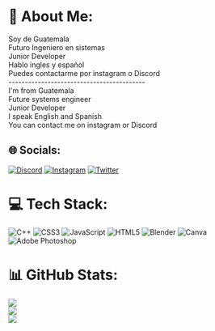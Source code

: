 # 💫 About Me:
Soy de Guatemala<br>Futuro Ingeniero en sistemas<br>Junior Developer<br>Hablo ingles y español<br>Puedes contactarme por instagram o Discord<br>------------------------------------------<br>I'm from Guatemala<br>Future systems engineer<br>Junior Developer<br>I speak English and Spanish<br>You can contact me on instagram or Discord


## 🌐 Socials:
[![Discord](https://img.shields.io/badge/Discord-%237289DA.svg?logo=discord&logoColor=white)](https://discord.gg/ESCM👑#1112) [![Instagram](https://img.shields.io/badge/Instagram-%23E4405F.svg?logo=Instagram&logoColor=white)](https://instagram.com/escm1823) [![Twitter](https://img.shields.io/badge/Twitter-%231DA1F2.svg?logo=Twitter&logoColor=white)](https://twitter.com/@ESKM1823) 

# 💻 Tech Stack:
![C++](https://img.shields.io/badge/c++-%2300599C.svg?style=plastic&logo=c%2B%2B&logoColor=white) ![CSS3](https://img.shields.io/badge/css3-%231572B6.svg?style=plastic&logo=css3&logoColor=white) ![JavaScript](https://img.shields.io/badge/javascript-%23323330.svg?style=plastic&logo=javascript&logoColor=%23F7DF1E) ![HTML5](https://img.shields.io/badge/html5-%23E34F26.svg?style=plastic&logo=html5&logoColor=white) ![Blender](https://img.shields.io/badge/blender-%23F5792A.svg?style=plastic&logo=blender&logoColor=white) ![Canva](https://img.shields.io/badge/Canva-%2300C4CC.svg?style=plastic&logo=Canva&logoColor=white) ![Adobe Photoshop](https://img.shields.io/badge/adobephotoshop-%2331A8FF.svg?style=plastic&logo=adobephotoshop&logoColor=white)
# 📊 GitHub Stats:
![](https://github-readme-stats.vercel.app/api?username=ESCM1823&theme=blue-green&hide_border=false&include_all_commits=true&count_private=true)<br/>
![](https://github-readme-streak-stats.herokuapp.com/?user=ESCM1823&theme=blue-green&hide_border=false)<br/>
![](https://github-readme-stats.vercel.app/api/top-langs/?username=ESCM1823&theme=blue-green&hide_border=false&include_all_commits=true&count_private=true&layout=compact)

<!-- Proudly created with GPRM ( https://gprm.itsvg.in ) -->
